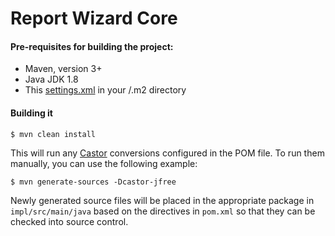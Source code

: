 # Report Wizard Core #


#### Pre-requisites for building the project:
* Maven, version 3+
* Java JDK 1.8
* This [settings.xml](https://github.com/pentaho/maven-parent-poms/blob/master/maven-support-files/settings.xml) in your <user-home>/.m2 directory

#### Building it


```
$ mvn clean install
```
This will run any [Castor](http://castor-data-binding.github.io/castor/) conversions configured in the POM file. To run 
them manually, you can use the following example:

```
$ mvn generate-sources -Dcastor-jfree
```

Newly generated source files will be placed in the appropriate package in `impl/src/main/java` based
on the directives in  `pom.xml` so that they can be checked into source control.
